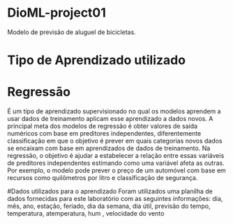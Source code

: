 # DioML-project01
Modelo de previsão de aluguel de bicicletas.

# Tipo de Aprendizado utilizado
# Regressão
É um tipo de aprendizado supervisionado no qual os modelos aprendem a usar dados de treinamento aplicam esse aprendizado a dados novos. A principal meta dos modelos de regressão é obter valores de saída numéricos com base em preditores independentes, diferentemente classificação  em que o objetivo é prever em quais categorias novos dados se encaixam com base em aprendizados de dados de treinamento. Na regressão, o objetivo é ajudar a estabelecer a relação entre essas variáveis de preditores independentes estimando como uma variável afeta as outras. Por exemplo, o modelo pode prever o preço de um automóvel com base em recursos como quilômetros por litro e classificação de segurança.

#Dados utilizados para o aprendizado
Foram utilizados uma planilha de dados fornecidas para este laboratório com as seguintes informações:
dia, mês, ano, estação, feriado, dia da semana, dia útil, previsão do tempo, temperatura, atemperatura, hum , velocidade do vento 


